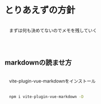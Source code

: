 # とりあえずの方針
<br />
　まずは何も決めてないのでメモを残していく  

<br /><br />

## markdownの読ませ方
<br />
　vite-plugin-vue-markdownをインストール<br />　

```bash
  npm i vite-plugin-vue-markdown -D  
```

